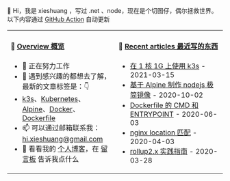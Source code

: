 👋 Hi，我是 xieshuang ，写过 .net 、node，现在是个切图仔，偶尔拯救世界。以下内容通过 [GitHub Action](https://github.com/shalldie/shalldie/actions) 自动更新

<table>
<tr>
<td valign="top" width="50%">

#### 📜 <a href="https://nosaid.com/about" target="_blank">Overview 概览</a>

<!-- overview starts -->
-   🔭 正在努力工作
-   🤔 遇到感兴趣的都想去了解，最新的文章标签是：👇
-   <a href="https://nosaid.com/article?label=k3s" target="_blank">k3s</a>、<a href="https://nosaid.com/article?label=Kubernetes" target="_blank">Kubernetes</a>、<a href="https://nosaid.com/article?label=Alpine" target="_blank">Alpine</a>、<a href="https://nosaid.com/article?label=Docker" target="_blank">Docker</a>、<a href="https://nosaid.com/article?label=Dockerfile" target="_blank">Dockerfile</a>
-   📫 可以通过邮箱联系我： hi.xieshuang@gmail.com
-   💬 看看我的 [个人博客](https://nosaid.com)，在 [留言板](https://nosaid.com/message) 告诉我点什么
<!-- overview ends -->

<img width="500" height="1">

</td>
<td valign="top" width="50%">

#### 📘 <a href="https://nosaid.com" target="_blank">Recent articles 最近写的东西</a>

<!-- blog starts -->

-   <a href="https://nosaid.com/article/k3s-in-1core1g" target="_blank">在 1 核 1G 上使用 k3s</a> - 2021-03-15
-   <a href="https://nosaid.com/article/nodejs-image-with-alpine" target="_blank">基于 Alpine 制作 nodejs 极简镜像</a> - 2020-10-02
-   <a href="https://nosaid.com/article/cmd-entrypoint-in-dockerfile" target="_blank">Dockerfile 的 CMD 和 ENTRYPOINT</a> - 2020-06-03
-   <a href="https://nosaid.com/article/nginx-location" target="_blank">nginx location 匹配</a> - 2020-04-03
-   <a href="https://nosaid.com/article/rollup2" target="_blank">rollup2.x 实践指南</a> - 2020-03-28
<!-- blog ends -->

<img width="500" height="1">

</td>
</tr>
</table>
